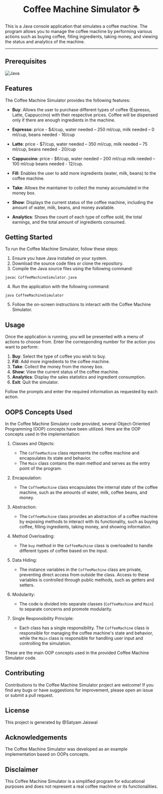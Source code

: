 

<h1 align="center"> 
Coffee Machine Simulator ☕</h1>

This is a Java console application that simulates a coffee machine. The program allows you to manage the coffee machine by performing various actions such as buying coffee, filling ingredients, taking money, and viewing the status and analytics of the machine.

---
## Prerequisites
![Java](https://img.shields.io/badge/Java-Java%20OOPs-Green?labelColor=yellow&style=flat)

## Features

The Coffee Machine Simulator provides the following features:

- **Buy**: Allows the user to purchase different types of coffee (Espresso, Latte, Cappuccino) with their respective prices. Coffee will be dispensed only if there are enough ingredients in the machine.

- **Espresso**: price - $4/cup, water needed – 250 ml/cup, milk needed – 0 ml/cup, beans needed - 16/cup

- **Latte**: price - $7/cup, water needed – 350 ml/cup, milk needed – 75 ml/cup, beans needed - 20/cup

- **Cappuccino**: price - $6/cup, water needed – 200 ml/cup milk needed – 100 ml/cup beans needed - 12/cup. 

- **Fill**: Enables the user to add more ingredients (water, milk, beans) to the coffee machine.
- **Take**: Allows the maintainer to collect the money accumulated in the money box.
- **Show**: Displays the current status of the coffee machine, including the amount of water, milk, beans, and money available.
- **Analytics**: Shows the count of each type of coffee sold, the total earnings, and the total amount of ingredients consumed.

## Getting Started

To run the Coffee Machine Simulator, follow these steps:

1. Ensure you have Java installed on your system.
2. Download the source code files or clone the repository.
3. Compile the Java source files using the following command:

```
javac CoffeeMachineSimulator.java
```

4. Run the application with the following command:

```
java CoffeeMachineSimulator
```

5. Follow the on-screen instructions to interact with the Coffee Machine Simulator.

## Usage

Once the application is running, you will be presented with a menu of actions to choose from. Enter the corresponding number for the action you want to perform:

1. **Buy**: Select the type of coffee you wish to buy.
2. **Fill**: Add more ingredients to the coffee machine.
3. **Take**: Collect the money from the money box.
4. **Show**: View the current status of the coffee machine.
5. **Analytics**: Display the sales statistics and ingredient consumption.
0. **Exit**: Quit the simulator.

Follow the prompts and enter the required information as requested by each action.

## OOPS Concepts Used

In the Coffee Machine Simulator code provided, several Object-Oriented Programming (OOP) concepts have been utilized. Here are the OOP concepts used in the implementation:

1. Classes and Objects:
   - The `CoffeeMachine` class represents the coffee machine and encapsulates its state and behavior.
   - The `Main` class contains the main method and serves as the entry point of the program.

2. Encapsulation:
   - The `CoffeeMachine` class encapsulates the internal state of the coffee machine, such as the amounts of water, milk, coffee beans, and money.

3. Abstraction:
   - The `CoffeeMachine` class provides an abstraction of a coffee machine by exposing methods to interact with its functionality, such as buying coffee, filling ingredients, taking money, and showing information.

4. Method Overloading:
   - The `buy` method in the `CoffeeMachine` class is overloaded to handle different types of coffee based on the input.

5. Data Hiding:
   - The instance variables in the `CoffeeMachine` class are private, preventing direct access from outside the class. Access to these variables is controlled through public methods, such as getters and setters.

6. Modularity:
   - The code is divided into separate classes (`CoffeeMachine` and `Main`) to separate concerns and promote modularity.

7. Single Responsibility Principle:
   - Each class has a single responsibility. The `CoffeeMachine` class is responsible for managing the coffee machine's state and behavior, while the `Main` class is responsible for handling user input and controlling the simulation.

These are the main OOP concepts used in the provided Coffee Machine Simulator code.

## Contributing

Contributions to the Coffee Machine Simulator project are welcome! If you find any bugs or have suggestions for improvement, please open an issue or submit a pull request.

## License

This project is generated by @Satyam Jaiswal

## Acknowledgements

The Coffee Machine Simulator was developed as an example implementation based on OOPs concepts.

## Disclaimer

This Coffee Machine Simulator is a simplified program for educational purposes and does not represent a real coffee machine or its functionalities.
